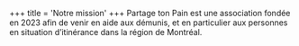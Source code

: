 +++
title = 'Notre mission'
+++
Partage ton Pain est une association fondée en 2023 afin de venir en aide aux démunis, et en particulier aux personnes en situation d’itinérance dans la région de Montréal.